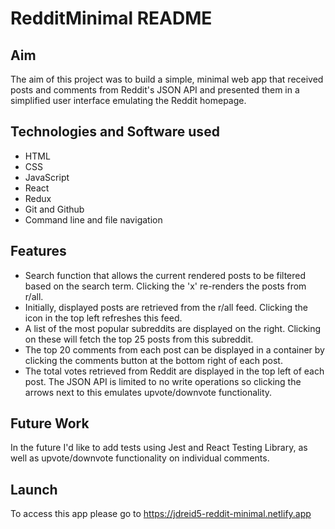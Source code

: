# RedditMinimal README

## Aim

The aim of this project was to build a simple, minimal web app that received posts and comments from Reddit's JSON API and presented them in a simplified user interface emulating the Reddit homepage. 

## Technologies and Software used

* HTML
* CSS
* JavaScript
* React
* Redux
* Git and Github
* Command line and file navigation

## Features

* Search function that allows the current rendered posts to be filtered based on the search term. Clicking the 'x' re-renders the posts from r/all.
* Initially, displayed posts are retrieved from the r/all feed. Clicking the icon in the top left refreshes this feed. 
* A list of the most popular subreddits are displayed on the right. Clicking on these will fetch the top 25 posts from this subreddit.
* The top 20 comments from each post can be displayed in a container by clicking the comments button at the bottom right of each post. 
* The total votes retrieved from Reddit are displayed in the top left of each post. The JSON API is limited to no write operations so clicking the arrows next to this emulates upvote/downvote functionality.

## Future Work

In the future I'd like to add tests using Jest and React Testing Library, as well as upvote/downvote functionality on individual comments.

## Launch

To access this app please go to https://jdreid5-reddit-minimal.netlify.app

